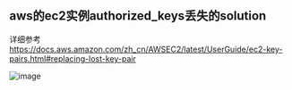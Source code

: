 
## aws的ec2实例authorized_keys丢失的solution

详细参考   https://docs.aws.amazon.com/zh_cn/AWSEC2/latest/UserGuide/ec2-key-pairs.html#replacing-lost-key-pair



![image](https://)
